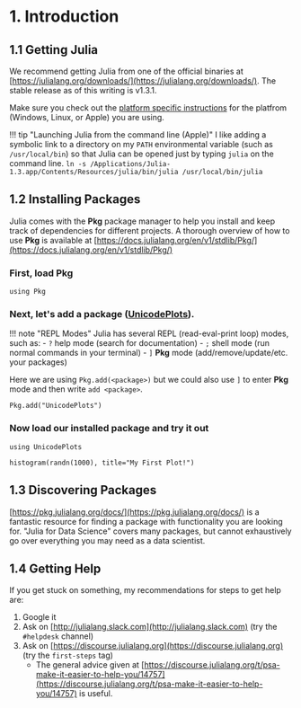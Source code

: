 # 1. Introduction

## 1.1 Getting Julia

We recommend getting Julia from one of the official binaries at [https://julialang.org/downloads/](https://julialang.org/downloads/).  The stable release as of this writing is v1.3.1.

Make sure you check out the [platform specific instructions](https://julialang.org/downloads/platform/) for the platfrom (Windows, Linux, or Apple) you are using. 

!!! tip "Launching Julia from the command line (Apple)"
    I like adding a symbolic link to a directory on my `PATH` environmental variable (such as `/usr/local/bin`) so that Julia can be opened just by typing `julia` on the command line.
    ```
    ln -s /Applications/Julia-1.3.app/Contents/Resources/julia/bin/julia /usr/local/bin/julia
    ```
    

## 1.2 Installing Packages

Julia comes with the **Pkg** package manager to help you install and keep track of dependencies for different projects.  A thorough overview of how to use **Pkg** is available at [https://docs.julialang.org/en/v1/stdlib/Pkg/](https://docs.julialang.org/en/v1/stdlib/Pkg/)

### First, load **Pkg**
  
```@repl 1
using Pkg
```

### Next, let's add a package ([**UnicodePlots**](https://github.com/Evizero/UnicodePlots.jl)).

!!! note "REPL Modes"
    Julia has several REPL (read-eval-print loop) modes, such as:
    - `?` help mode (search for documentation)
    - `;` shell mode (run normal commands in your terminal)
    - `]` **Pkg** mode (add/remove/update/etc. your packages)

Here we are using `Pkg.add(<package>)` but we could also use `]` to enter **Pkg** mode and then write `add <package>`.

```@repl 1
Pkg.add("UnicodePlots")
```

### Now load our installed package and try it out

```@repl 1
using UnicodePlots

histogram(randn(1000), title="My First Plot!")
```

## 1.3 Discovering Packages

[https://pkg.julialang.org/docs/](https://pkg.julialang.org/docs/) is a fantastic resource for finding a package with functionality you are looking for.  "Julia for Data Science" covers many packages, but cannot exhaustively go over everything you may need as a data scientist.

## 1.4 Getting Help

If you get stuck on something, my recommendations for steps to get help are:

1. Google it
2. Ask on [http://julialang.slack.com](http://julialang.slack.com) (try the `#helpdesk` channel)
3. Ask on [https://discourse.julialang.org](https://discourse.julialang.org) (try the `first-steps` tag)
    - The general advice given at [https://discourse.julialang.org/t/psa-make-it-easier-to-help-you/14757](https://discourse.julialang.org/t/psa-make-it-easier-to-help-you/14757) is useful.
